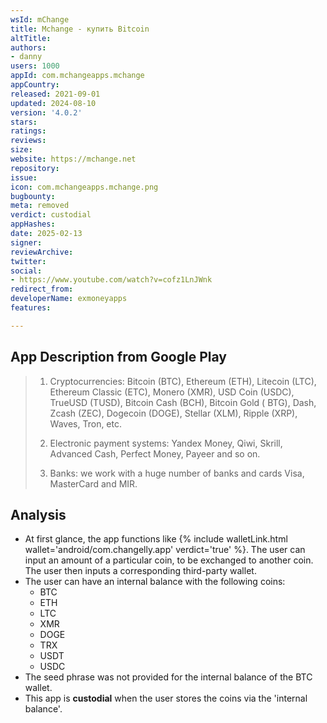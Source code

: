 ```yaml
---
wsId: mChange
title: Mchange - купить Bitcoin
altTitle: 
authors:
- danny
users: 1000
appId: com.mchangeapps.mchange
appCountry: 
released: 2021-09-01
updated: 2024-08-10
version: '4.0.2'
stars: 
ratings: 
reviews: 
size: 
website: https://mchange.net
repository: 
issue: 
icon: com.mchangeapps.mchange.png
bugbounty: 
meta: removed
verdict: custodial
appHashes: 
date: 2025-02-13
signer: 
reviewArchive: 
twitter: 
social:
- https://www.youtube.com/watch?v=cofz1LnJWnk
redirect_from: 
developerName: exmoneyapps
features: 

---
```


## App Description from Google Play

> 1. Cryptocurrencies: Bitcoin (BTC), Ethereum (ETH), Litecoin (LTC), Ethereum Classic (ETC), Monero (XMR), USD Coin (USDC), TrueUSD (TUSD), Bitcoin Cash (BCH), Bitcoin Gold ( BTG), Dash, Zcash (ZEC), Dogecoin (DOGE), Stellar (XLM), Ripple (XRP), Waves, Tron, etc.
>
> 2. Electronic payment systems: Yandex Money, Qiwi, Skrill, Advanced Cash, Perfect Money, Payeer and so on.
>
> 3. Banks: we work with a huge number of banks and cards Visa, MasterCard and MIR.

## Analysis 

- At first glance, the app functions like {% include walletLink.html wallet='android/com.changelly.app' verdict='true' %}. The user can input an amount of a particular coin, to be exchanged to another coin. The user then inputs a corresponding third-party wallet. 
- The user can have an internal balance with the following coins:
  - BTC
  - ETH
  - LTC
  - XMR
  - DOGE
  - TRX
  - USDT
  - USDC
- The seed phrase was not provided for the internal balance of the BTC wallet.
- This app is **custodial** when the user stores the coins via the 'internal balance'.